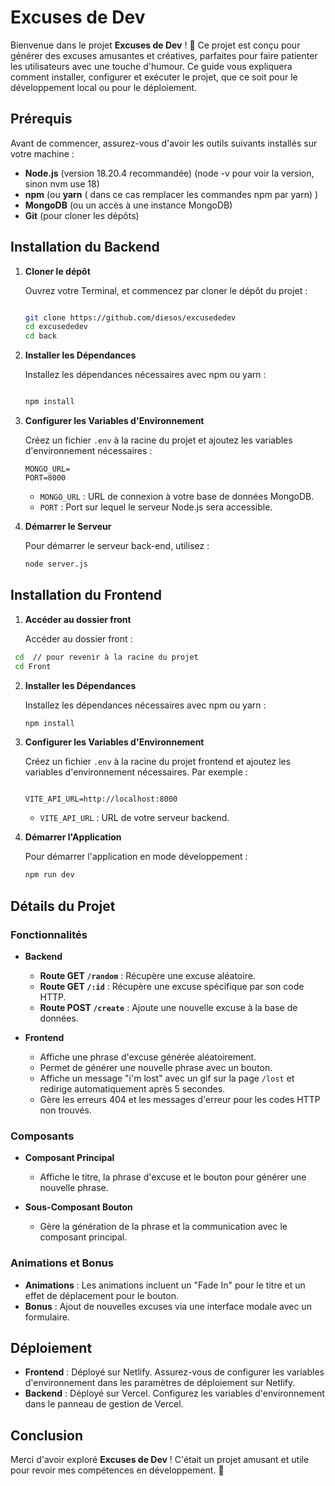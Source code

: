 Excuses de Dev
==============

Bienvenue dans le projet **Excuses de Dev** ! 🎉 Ce projet est conçu pour générer des excuses amusantes et créatives, parfaites pour faire patienter les utilisateurs avec une touche d'humour. Ce guide vous expliquera comment installer, configurer et exécuter le projet, que ce soit pour le développement local ou pour le déploiement.

Prérequis
---------

Avant de commencer, assurez-vous d'avoir les outils suivants installés sur votre machine :

-   **Node.js** (version 18.20.4 recommandée) (node -v pour voir la version, sinon nvm use 18)
-   **npm** (ou **yarn** ( dans ce cas remplacer les commandes npm par yarn) )
-   **MongoDB** (ou un accès à une instance MongoDB)
-   **Git** (pour cloner les dépôts)

Installation du Backend
-----------------------

1.  **Cloner le dépôt**

    Ouvrez votre Terminal, et commencez par cloner le dépôt du projet :

    ```bash

    git clone https://github.com/diesos/excusededev
    cd excusededev
    cd back
    ```

2.  **Installer les Dépendances**

    Installez les dépendances nécessaires avec npm ou yarn :

    ```bash

    npm install
    ```

3.  **Configurer les Variables d'Environnement**

    Créez un fichier `.env` à la racine du projet et ajoutez les variables d'environnement nécessaires :

   
    ```env
    MONGO_URL=
    PORT=8000
    ```

    -   `MONGO_URL` : URL de connexion à votre base de données MongoDB.
    -   `PORT` : Port sur lequel le serveur Node.js sera accessible.

4.  **Démarrer le Serveur**

    Pour démarrer le serveur back-end, utilisez :

    ```bash
    node server.js
    ```



Installation du Frontend
------------------------

1.  **Accéder au dossier front**

    Accéder au dossier front :

   ```bash
    cd  // pour revenir à la racine du projet
    cd Front
   ```


2.  **Installer les Dépendances**

    Installez les dépendances nécessaires avec npm ou yarn :

    ```bash
    npm install
    ```


3.  **Configurer les Variables d'Environnement**

    Créez un fichier `.env` à la racine du projet frontend et ajoutez les variables d'environnement nécessaires. Par exemple :

    ```env

    VITE_API_URL=http://localhost:8000
    ```

    -   `VITE_API_URL` : URL de votre serveur backend.

      
4.  **Démarrer l'Application**

    Pour démarrer l'application en mode développement :

    ```bash
    npm run dev
    ```


Détails du Projet
-----------------

### Fonctionnalités

-   **Backend**

    -   **Route GET `/random`** : Récupère une excuse aléatoire.
    -   **Route GET `/:id`** : Récupère une excuse spécifique par son code HTTP.
    -   **Route POST `/create`** : Ajoute une nouvelle excuse à la base de données.
-   **Frontend**

    -   Affiche une phrase d'excuse générée aléatoirement.
    -   Permet de générer une nouvelle phrase avec un bouton.
    -   Affiche un message "i'm lost" avec un gif sur la page `/lost` et redirige automatiquement après 5 secondes.
    -   Gère les erreurs 404 et les messages d'erreur pour les codes HTTP non trouvés.

### Composants

-   **Composant Principal**

    -   Affiche le titre, la phrase d'excuse et le bouton pour générer une nouvelle phrase.
-   **Sous-Composant Bouton**

    -   Gère la génération de la phrase et la communication avec le composant principal.

### Animations et Bonus

-   **Animations** : Les animations incluent un "Fade In" pour le titre et un effet de déplacement pour le bouton.
-   **Bonus** : Ajout de nouvelles excuses via une interface modale avec un formulaire.

Déploiement
-----------

-   **Frontend** : Déployé sur Netlify. Assurez-vous de configurer les variables d'environnement dans les paramètres de déploiement sur Netlify.
-   **Backend** : Déployé sur Vercel. Configurez les variables d'environnement dans le panneau de gestion de Vercel.


Conclusion
----------

Merci d'avoir exploré **Excuses de Dev** ! C'était un projet amusant et utile pour revoir mes compétences en développement. 🚀

